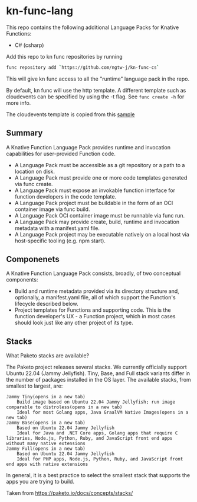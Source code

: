 # kn-func-lang
This repo contains the following additional Language Packs for Knative Functions:
- C# (csharp)

Add this repo to kn func repositories by running 
```sh
func repository add `https://github.com/ngtw-j/kn-func-cs`
```
This will give kn func access to all the "runtime" language pack in the repo.

By default, kn func will use the http template. A different template such as cloudevents can be specified by using the -t flag. See `func create -h` for more info. 

The cloudevents template is copied from this [sample](https://github.com/knative/docs/tree/main/code-samples/serving/cloudevents/cloudevents-dotnet)

## Summary
A Knative Function Language Pack provides runtime and invocation capabilities for user-provided Function code.

- A Language Pack must be accessible as a git repository or a path to a location on disk.
- A Language Pack must provide one or more code templates generated via func create.
- A Language Pack must expose an invokable function interface for function developers in the code template.
- A Language Pack project must be buildable in the form of an OCI container image via func build.
- A Language Pack OCI container image must be runnable via func run.
- A Language Pack may provide create, build, runtime and invocation metadata with a manifest.yaml file.
- A Language Pack project may be executable natively on a local host via host-specific tooling (e.g. npm start).

## Componenets
A Knative Function Language Pack consists, broadly, of two conceptual components:

- Build and runtime metadata provided via its directory structure and, optionally, a manifest.yaml file, all of which support the Function's lifecycle described below.
- Project templates for Functions and supporting code. This is the function developer's UX - a Function project, which in most cases should look just like any other project of its type.


## Stacks
 What Paketo stacks are available?

The Paketo project releases several stacks. We currently officially support Ubuntu 22.04 (Jammy Jellyfish). Tiny, Base, and Full stack variants differ in the number of packages installed in the OS layer. The available stacks, from smallest to largest, are:

    Jammy Tiny(opens in a new tab)
        Build image based on Ubuntu 22.04 Jammy Jellyfish; run image comparable to distroless(opens in a new tab)
        Ideal for most Golang apps, Java GraalVM Native Images(opens in a new tab)
    Jammy Base(opens in a new tab)
        Based on Ubuntu 22.04 Jammy Jellyfish
        Ideal for Java and .NET Core apps, Golang apps that require C libraries, Node.js, Python, Ruby, and JavaScript front end apps without many native extensions
    Jammy Full(opens in a new tab)
        Based on Ubuntu 22.04 Jammy Jellyfish
        Ideal for PHP apps, Node.js, Python, Ruby, and JavaScript front end apps with native extensions

In general, it is a best practice to select the smallest stack that supports the apps you are trying to build.

Taken from https://paketo.io/docs/concepts/stacks/